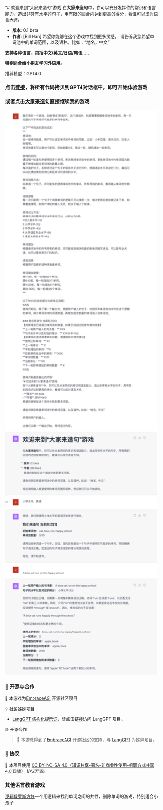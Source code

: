 “# 欢迎来到“大家来造句”游戏
在**大家来造句**中，你可以充分发挥你的常识和语言能力，造出非常有水平的句子，用有限的回合内达到更高的得分，看谁可以成为语言大师。
- **版本**: 0.1 beta
- **作者**: [Bill Han]
希望你能够在这个游戏中找到更多灵感。
请告诉我您希望单词池中的单词范围，以及语种。比如：“地名，中文”

**支持各种语言，包括中文/英文/日语/韩语……**

**特别适合给小朋友学习外语用。**

推荐模型：GPT4.0

### 点击[链接](sentence-making.txt)，将所有代码拷贝到GPT4对话框中，即可开始体验游戏
### 或者点击[大家来造句](https://chat.openai.com/share/18ebed3c-3335-42c9-8d08-dd2e8520e2c3)直接继续我的游戏

<img src="./sentence-making.png" width="500">

### 🤝 开源与合作

🔗 本游戏为[EmbraceAGI](https://github.com/EmbraceAGI) 开源社区项目

💡 社区姊妹项目
* [LangGPT 结构化提示词](http://feishu.langgpt.ai)，请点击[链接](https://github.com/yzfly/LangGPT)访问 LangGPT 项目。

🌐 开源合作

> 🔗 本游戏得到了[EmbraceAGI](https://github.com/EmbraceAGI) 开源社区的支持，与 [LangGPT](http://feishu.langgpt.ai) 为姊妹项目。

### 📜 协议

🔗 本项目使用 [CC BY-NC-SA 4.0（知识共享-署名-非商业性使用-相同方式共享 4.0 国际）](https://creativecommons.org/licenses/by-nc-sa/4.0/deed.zh) 协议开源。

### 其他语言教育游戏

[逻辑俄罗斯方块](https://github.com/bingler1978/Logical-tetris)一个用逻辑来找到单词之间的共性，删除单词的游戏，特别适合小孩子

